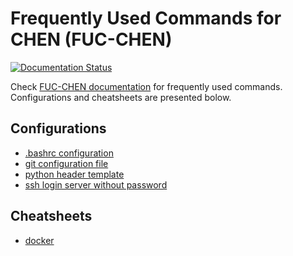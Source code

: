 # Frequently Used Commands for CHEN (FUC-CHEN)
[![Documentation Status](https://readthedocs.org/projects/fuc-chen/badge/?version=latest)](https://fuc-chen.readthedocs.io/en/latest/?badge=latest)

Check [FUC-CHEN documentation](https://fuc-chen.readthedocs.io) for frequently used commands. Configurations and cheatsheets are presented bolow.

## Configurations
* [.bashrc configuration](configs/bashrc.config)
* [git configuration file](configs/git.config)
* [python header template](configs/python_head.py)
* [ssh login server without password](configs/ssh_login_no_passwd.md)


## Cheatsheets
* [docker](cheatsheets/docker)